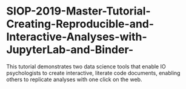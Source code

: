 # SIOP-2019-Master-Tutorial-Creating-Reproducible-and-Interactive-Analyses-with-JupyterLab-and-Binder-
This tutorial demonstrates two data science tools that enable IO psychologists to create interactive, literate code documents, enabling others to replicate analyses with one click on the web. 
